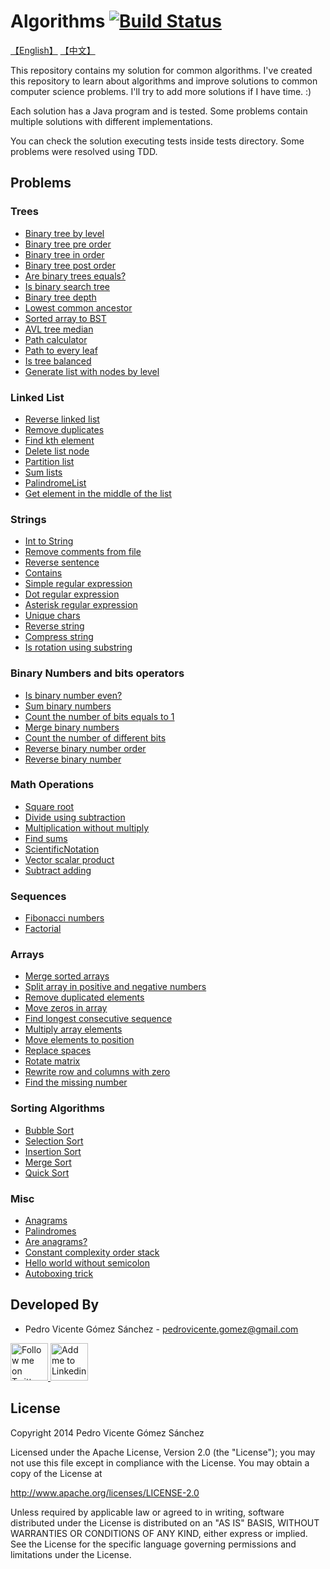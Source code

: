 Algorithms [![Build Status](https://travis-ci.org/pedrovgs/Algorithms.svg?branch=master)](https://travis-ci.org/pedrovgs/Algorithms)
==========

[【English】](https://github.com/cs151222/Algorithms/blob/master/README_us.md)
[【中文】](https://github.com/cs151222/Algorithms/blob/master/README.md)

This repository contains my solution for common algorithms. I've created this repository to learn about algorithms and improve solutions to common computer science problems. I'll try to add more solutions if I have time. :)

Each solution has a Java program and is tested. Some problems contain multiple solutions with different implementations.

You can check the solution executing tests inside tests directory. Some problems were resolved using TDD.

Problems
--------

### Trees

* [Binary tree by level](https://github.com/pedrovgs/Algorithms/blob/master/src/main/java/com/github/pedrovgs/problem13/BinaryTreeByLevel.java)
* [Binary tree pre order](https://github.com/pedrovgs/Algorithms/blob/master/src/main/java/com/github/pedrovgs/problem14/BinaryTreePreOrder.java)
* [Binary tree in order](https://github.com/pedrovgs/Algorithms/blob/master/src/main/java/com/github/pedrovgs/problem15/BinaryTreeInOrder.java)
* [Binary tree post order](https://github.com/pedrovgs/Algorithms/blob/master/src/main/java/com/github/pedrovgs/problem16/BinaryTreePostOrder.java)
* [Are binary trees equals?](https://github.com/pedrovgs/Algorithms/blob/master/src/main/java/com/github/pedrovgs/problem17/BinaryTreeEquals.java)
* [Is binary search tree](https://github.com/pedrovgs/Algorithms/blob/master/src/main/java/com/github/pedrovgs/problem18/IsBST.java)
* [Binary tree depth](https://github.com/pedrovgs/Algorithms/blob/master/src/main/java/com/github/pedrovgs/problem19/BinaryTreeDepth.java)
* [Lowest common ancestor](https://github.com/pedrovgs/Algorithms/blob/master/src/main/java/com/github/pedrovgs/problem21/LowestCommonAncestor.java)
* [Sorted array to BST](https://github.com/pedrovgs/Algorithms/blob/master/src/main/java/com/github/pedrovgs/problem24/SortedArrayToBST.java)
* [AVL tree median](https://github.com/pedrovgs/Algorithms/blob/master/src/main/java/com/github/pedrovgs/problem36/AvlTreeMedian.java)
* [Path calculator](https://github.com/pedrovgs/Algorithms/blob/master/src/main/java/com/github/pedrovgs/problem37/PathCalculator.java)
* [Path to every leaf](https://github.com/pedrovgs/Algorithms/blob/master/src/main/java/com/github/pedrovgs/problem38/PathToEveryLeaf.java)
* [Is tree balanced](https://github.com/pedrovgs/Algorithms/blob/master/src/main/java/com/github/pedrovgs/problem65/IsTreeBalanced.java)
* [Generate list with nodes by level](https://github.com/pedrovgs/Algorithms/blob/master/src/main/java/com/github/pedrovgs/problem66/TreeToListByLevel.java)

### Linked List

* [Reverse linked list](https://github.com/pedrovgs/Algorithms/blob/master/src/main/java/com/github/pedrovgs/problem22/ReverseLinkedList.java)
* [Remove duplicates](https://github.com/pedrovgs/Algorithms/blob/master/src/main/java/com/github/pedrovgs/problem57/RemoveListDuplicatedElements.java)
* [Find kth element](https://github.com/pedrovgs/Algorithms/blob/master/src/main/java/com/github/pedrovgs/problem58/FindKthElement.java)
* [Delete list node](https://github.com/pedrovgs/Algorithms/blob/master/src/main/java/com/github/pedrovgs/problem59/DeleteListNode.java)
* [Partition list](https://github.com/pedrovgs/Algorithms/blob/master/src/main/java/com/github/pedrovgs/problem60/PartitionList.java)
* [Sum lists](https://github.com/pedrovgs/Algorithms/blob/master/src/main/java/com/github/pedrovgs/problem61/SumLists.java)
* [PalindromeList](https://github.com/pedrovgs/Algorithms/blob/master/src/main/java/com/github/pedrovgs/problem62/PalindromeList.java)
* [Get element in the middle of the list](https://github.com/pedrovgs/Algorithms/blob/master/src/main/java/com/github/pedrovgs/problem64/GetTheElementInTheMiddleOfTheList.java)

### Strings

* [Int to String](https://github.com/pedrovgs/Algorithms/blob/master/src/main/java/com/github/pedrovgs/problem11/IntToString.java)
* [Remove comments from file](https://github.com/pedrovgs/Algorithms/blob/master/src/main/java/com/github/pedrovgs/problem23/RemoveComments.java)
* [Reverse sentence](https://github.com/pedrovgs/Algorithms/blob/master/src/main/java/com/github/pedrovgs/problem27/ReverseSentence.java)
* [Contains](https://github.com/pedrovgs/Algorithms/blob/master/src/main/java/com/github/pedrovgs/problem32/Contains.java)
* [Simple regular expression](https://github.com/pedrovgs/Algorithms/blob/master/src/main/java/com/github/pedrovgs/problem33/SimpleRegularExpression.java)
* [Dot regular expression](https://github.com/pedrovgs/Algorithms/blob/master/src/main/java/com/github/pedrovgs/problem34/DotRegularExpression.java)
* [Asterisk regular expression](https://github.com/pedrovgs/Algorithms/blob/master/src/main/java/com/github/pedrovgs/problem35/AsteriskRegularExpression.java)
* [Unique chars](https://github.com/pedrovgs/Algorithms/blob/master/src/main/java/com/github/pedrovgs/problem50/UniqueChars.java)
* [Reverse string](https://github.com/pedrovgs/Algorithms/blob/master/src/main/java/com/github/pedrovgs/problem51/ReverseString.java)
* [Compress string](https://github.com/pedrovgs/Algorithms/blob/master/src/main/java/com/github/pedrovgs/problem53/CompressString.java)
* [Is rotation using substring](https://github.com/pedrovgs/Algorithms/blob/master/src/main/java/com/github/pedrovgs/problem56/IsRotationUsingIsSubstring.java)

### Binary Numbers and bits operators

* [Is binary number even?](https://github.com/pedrovgs/Algorithms/blob/master/src/main/java/com/github/pedrovgs/problem68/IsEven.java)
* [Sum binary numbers](https://github.com/pedrovgs/Algorithms/blob/master/src/main/java/com/github/pedrovgs/problem3/SumBinaryNumbers.java)
* [Count the number of bits equals to 1](https://github.com/pedrovgs/Algorithms/blob/master/src/main/java/com/github/pedrovgs/problem1/BitsCounter.java)
* [Merge binary numbers](https://github.com/pedrovgs/Algorithms/blob/master/src/main/java/com/github/pedrovgs/problem67/MergeBinaryNumbers.java)
* [Count the number of different bits](https://github.com/pedrovgs/Algorithms/blob/master/src/main/java/com/github/pedrovgs/problem69/BitsToTransform.java)
* [Reverse binary number order](https://github.com/pedrovgs/Algorithms/blob/master/src/main/java/com/github/pedrovgs/problem70/ReverseOrderOfBinaryNumber.java)
* [Reverse binary number](https://github.com/pedrovgs/Algorithms/blob/master/src/main/java/com/github/pedrovgs/problem71/ReverseBinaryNumber.java)

### Math Operations

* [Square root](https://github.com/pedrovgs/Algorithms/blob/master/src/main/java/com/github/pedrovgs/problem4/SquareRoot.java)
* [Divide using subtraction](https://github.com/pedrovgs/Algorithms/blob/master/src/main/java/com/github/pedrovgs/problem5/DivideUsingSubtraction.java)
* [Multiplication without multiply](https://github.com/pedrovgs/Algorithms/blob/master/src/main/java/com/github/pedrovgs/problem20/MultiplicationWithoutMultiply.java)
* [Find sums](https://github.com/pedrovgs/Algorithms/blob/master/src/main/java/com/github/pedrovgs/problem28/FindSums.java)
* [ScientificNotation](https://github.com/pedrovgs/Algorithms/blob/master/src/main/java/com/github/pedrovgs/problem30/ScientificNotation.java)
* [Vector scalar product](https://github.com/pedrovgs/Algorithms/blob/master/src/main/java/com/github/pedrovgs/problem2/VectorScalarProduct.java)
* [Subtract adding](https://github.com/pedrovgs/Algorithms/blob/master/src/main/java/com/github/pedrovgs/problem73/SubtractAdding.java)

### Sequences

* [Fibonacci numbers](https://github.com/pedrovgs/Algorithms/blob/master/src/main/java/com/github/pedrovgs/problem7/FibonacciNumbers.java)
* [Factorial](https://github.com/pedrovgs/Algorithms/blob/master/src/main/java/com/github/pedrovgs/problem9/Factorial.java)

### Arrays

* [Merge sorted arrays](https://github.com/pedrovgs/Algorithms/blob/master/src/main/java/com/github/pedrovgs/problem6/MergeSortedArrays.java)
* [Split array in positive and negative numbers](https://github.com/pedrovgs/Algorithms/blob/master/src/main/java/com/github/pedrovgs/problem8/SplitArray.java)
* [Remove duplicated elements](https://github.com/pedrovgs/Algorithms/blob/master/src/main/java/com/github/pedrovgs/problem10/RemoveDuplicates.java)
* [Move zeros in array](https://github.com/pedrovgs/Algorithms/blob/master/src/main/java/com/github/pedrovgs/problem12/MoveZerosInArray.java)
* [Find longest consecutive sequence](https://github.com/pedrovgs/Algorithms/blob/master/src/main/java/com/github/pedrovgs/problem31/FindLongestConsecutiveSequence.java)
* [Multiply array elements](https://github.com/pedrovgs/Algorithms/blob/master/src/main/java/com/github/pedrovgs/problem39/MultiplyArrayElements.java)
* [Move elements to position](https://github.com/pedrovgs/Algorithms/blob/master/src/main/java/com/github/pedrovgs/problem40/MoveElementsToPositions.java)
* [Replace spaces](https://github.com/pedrovgs/Algorithms/blob/master/src/main/java/com/github/pedrovgs/problem52/ReplaceSpaces.java)
* [Rotate matrix](https://github.com/pedrovgs/Algorithms/blob/master/src/main/java/com/github/pedrovgs/problem54/RotateMatrix.java)
* [Rewrite row and columns with zero](https://github.com/pedrovgs/Algorithms/blob/master/src/main/java/com/github/pedrovgs/problem55/RewriteRowAndColumnsWithZeros.java)
* [Find the missing number](https://github.com/pedrovgs/Algorithms/blob/master/src/main/java/com/github/pedrovgs/problem72/FindTheMissingNumber.java)

### Sorting Algorithms

* [Bubble Sort](https://github.com/pedrovgs/Algorithms/blob/master/src/main/java/com/github/pedrovgs/problem74/BubbleSort.java)
* [Selection Sort](https://github.com/pedrovgs/Algorithms/blob/master/src/main/java/com/github/pedrovgs/problem75/SelectionSort.java)
* [Insertion Sort](https://github.com/pedrovgs/Algorithms/blob/master/src/main/java/com/github/pedrovgs/problem76/InsertionSort.java)
* [Merge Sort](https://github.com/pedrovgs/Algorithms/blob/master/src/main/java/com/github/pedrovgs/problem79/MergeSort.java)
* [Quick Sort](https://github.com/pedrovgs/Algorithms/blob/master/src/main/java/com/github/pedrovgs/problem80/QuickSort.java)


### Misc

* [Anagrams](https://github.com/pedrovgs/Algorithms/blob/master/src/main/java/com/github/pedrovgs/problem25/Anagrams.java)
* [Palindromes](https://github.com/pedrovgs/Algorithms/blob/master/src/main/java/com/github/pedrovgs/problem26/Palindromes.java)
* [Are anagrams?](https://github.com/pedrovgs/Algorithms/blob/master/src/main/java/com/github/pedrovgs/problem29/AreAnagrams.java)
* [Constant complexity order stack](https://github.com/pedrovgs/Algorithms/blob/master/src/main/java/com/github/pedrovgs/problem63/ConstantComplexityOrderStack.java)
* [Hello world without semicolon](https://github.com/pedrovgs/Algorithms/blob/master/src/main/java/com/github/pedrovgs/problem77/HelloWorldWithoutSemicolon.java)
* [Autoboxing trick](https://github.com/pedrovgs/Algorithms/blob/master/src/main/java/com/github/pedrovgs/problem78/AutoBoxingTrick.java)

Developed By
------------

* Pedro Vicente Gómez Sánchez - <pedrovicente.gomez@gmail.com>

<a href="https://twitter.com/pedro_g_s">
  <img alt="Follow me on Twitter" src="https://image.freepik.com/iconos-gratis/twitter-logo_318-40209.jpg" height="60" width="60"/>
</a>
<a href="https://es.linkedin.com/in/pedrovgs">
  <img alt="Add me to Linkedin" src="https://image.freepik.com/iconos-gratis/boton-del-logotipo-linkedin_318-84979.png" height="60" width="60"/>
</a>


License
-------

Copyright 2014 Pedro Vicente Gómez Sánchez

Licensed under the Apache License, Version 2.0 (the "License");
you may not use this file except in compliance with the License.
You may obtain a copy of the License at

http://www.apache.org/licenses/LICENSE-2.0

Unless required by applicable law or agreed to in writing, software
distributed under the License is distributed on an "AS IS" BASIS,
WITHOUT WARRANTIES OR CONDITIONS OF ANY KIND, either express or implied.
See the License for the specific language governing permissions and
limitations under the License.


